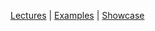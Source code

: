 [Lectures](/cim443/lectures/)
\|
[Examples](/cim443/examples/)
\|
[Showcase](/cim443/showcase/)

<!--
<nav>
  <table>
    <tr>
      <td>
        <a href="/lectures/">Lectures</a>
      </td>
      <td>
        <a href="/examples/">Examples</a>
      </td>
      <td>
        <a href="showcase/">Showcase</a>
      </td>
    </tr>
  </table>
</nav>
-->
